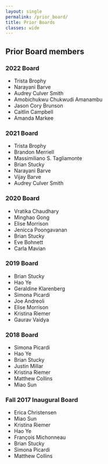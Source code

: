```yaml
---
layout: single
permalink: /prior_board/
title: Prior Boards
classes: wide
---
```

## Prior Board members

### 2022 Board
* Trista Brophy
* Narayani Barve
* Audrey Culver Smith
* Amobichukwu Chukwudi Amanambu
* Jason Cory Brunson
* Caitlin Campbell
* Amanda Markee

### 2021 Board
* Trista Brophy
* Brandon Merriell
* Massimiliano S. Tagliamonte
* Brian Stucky
* Narayani Barve
* Vijay Barve
* Audrey Culver Smith

### 2020 Board
* Vratika Chaudhary
* Minghao Gong
* Elise Morrison
* Jenicca Poongavanan
* Brian Stucky
* Eve Bohnett
* Carla Mavian

### 2019 Board

* Brian Stucky
* Hao Ye
* Geraldine Klarenberg
* Simona Picardi
* Joe Andreoli
* Elise Morrison
* Kristina Riemer
* Gaurav Vaidya

### 2018 Board

* Simona Picardi
* Hao Ye
* Brian Stucky
* Justin Millar
* Kristina Riemer
* Matthew Collins
* Miao Sun

### Fall 2017 Inaugural Board

* Erica Christensen
* Miao Sun
* Kristina Riemer
* Hao Ye
* François Michonneau
* Brian Stucky
* Simona Picardi
* Matthew Collins

